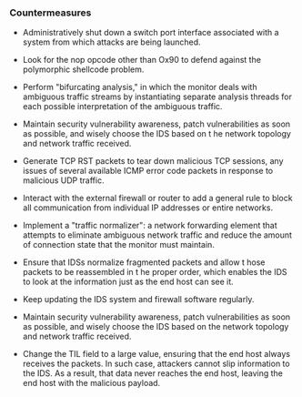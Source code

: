 ### Countermeasures

* Administratively shut down a switch port interface associated with a system from which
attacks are being launched.

* Look for the nop opcode other than Ox90 to defend against the polymorphic shellcode
problem.

* Perform "bifurcating analysis," in which the monitor deals with ambiguous traffic
streams by instantiating separate analysis threads for each possible interpretation
of the ambiguous traffic.

* Maintain security vulnerability awareness, patch vulnerabilities as soon as possible, and
wisely choose the IDS based on t he network topology and network traffic received.

* Generate TCP RST packets to tear down malicious TCP sessions, any issues of several
available ICMP error code packets in response to malicious UDP traffic.

* Interact with the external firewall or router to add a general rule to block all
communication from individual IP addresses or entire networks.


* Implement a "traffic normalizer": a network forwarding element that attempts to
eliminate ambiguous network traffic and reduce the amount of connection state that
the monitor must maintain.

* Ensure that IDSs normalize fragmented packets and allow t hose packets to be
reassembled in t he proper order, which enables the IDS to look at the information just
as the end host can see it.

* Keep updating the IDS system and firewall software regularly.

* Maintain security vulnerability awareness, patch vulnerabilities as soon as possible, and
wisely choose the IDS based on the network topology and network traffic received.

* Change the TIL field to a large value, ensuring that the end host always receives the
packets. In such case, attackers cannot slip information to the IDS. As a result, that data
never reaches the end host, leaving the end host with the malicious payload.